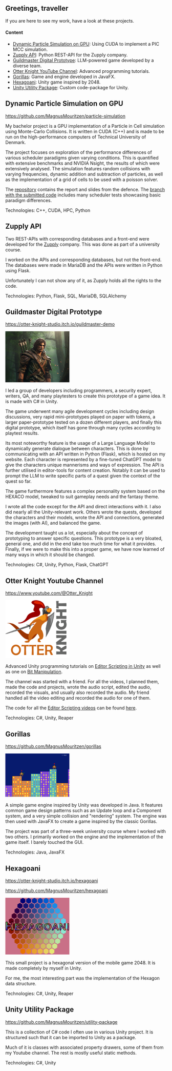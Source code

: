 ## Greetings, traveller

If you are here to see my work, have a look at these projects.

#### Content
- [Dynamic Particle Simulation on GPU](#dynamic-particle-simulation-on-gpu): Using CUDA to implement a PIC MCC simulation.
- [Zupply API](#zupply-api): Python REST-API for the Zupply company.
- [Guildmaster Digital Prototype](#guildmaster-digital-prototype): LLM-powered game developed by a diverse team.
- [Otter Knight YouTube Channel](#otter-knight-youtube-channel): Advanced programming tutorials.
- [Gorillas](#gorillas): Game and engine developed in JavaFX.
- [Hexagoani](#hexagoani): Unity game inspired by 2048.
- [Unity Utility Package](#unity-utility-package): Custom code-package for Unity.

## Dynamic Particle Simulation on GPU
https://github.com/MagnusMouritzen/particle-simulation

My bachelor project is a GPU implementation of a Particle in Cell simulation using Monte-Carlo Collisions. It is written in CUDA (C++) and is made to be run on the high-performance computers of Technical University of Denmark.

The project focuses on exploration of the performance differences of various scheduler paradigms given varying conditions. This is quantified with extensive benchmarks and NVIDIA Nsight, the results of which were extensively analysed. The simulation features random collisions with varying frequencies, dynamic addition and subtraction of particles, as well as the implementation of a grid of cells to be used with a poisson solver.

The [repository](https://github.com/MagnusMouritzen/particle-simulation) contains the report and slides from the defence. The [branch with the submitted code](https://github.com/MagnusMouritzen/particle-simulation/tree/final_branch) includes many scheduler tests showcasing basic paradigm differences.

Technologies: C++, CUDA, HPC, Python

## Zupply API
Two REST-APIs with corresponding databases and a front-end were developed for the [Zupply](https://www.zupply.site/) company. This was done as part of a university course.

I worked on the APIs and corresponding databases, but not the front-end. The databases were made in MariaDB and the APIs were written in Python using Flask.

Unfortunately I can not show any of it, as Zupply holds all the rights to the code.

Technologies: Python, Flask, SQL, MariaDB, SQLAlchemy

## Guildmaster Digital Prototype
https://otter-knight-studio.itch.io/guildmaster-demo

<img src="GM.png" alt="Guildmaster Cover" width="200"/>

I led a group of developers including programmers, a security expert, writers, QA, and many playtesters to create this prototype of a game idea. It is made with C# in Unity. 

The game underwent many agile development cycles including design discussions, very rapid mini-prototypes played on paper with tokens, a larger paper-prototype tested on a dozen different players, and finally this digital prototype, which itself has gone through many cycles according to playtest results.

Its most noteworthy feature is the usage of a Large Language Model to dynamically generate dialogue between characters. This is done by communicating with an API written in Python (Flask), which is hosted on my website. Each character is represented by a fine-tuned ChatGPT model to give the characters unique mannerisms and ways of expression. The API is further utilised in editor-tools for content creation. Notably it can be used to prompt the LLM to write specific parts of a quest given the context of the quest so far.

The game furthermore features a complex personality system based on the HEXACO model, tweaked to suit gameplay needs and the fantasy theme.

I wrote all the code except for the API and direct interactions with it. I also did nearly all the Unity-relevant work. Others wrote the quests, developed the characters and their models, wrote the API and connections, generated the images (with AI), and balanced the game.

The development taught us a lot, especially about the concept of prototyping to answer specific questions. This prototype is a very bloated, general one, and did in the end take too much time for what it provides. Finally, if we were to make this into a proper game, we have now learned of many ways in which it should be changed.

Technologies: C#, Unity, Python, Flask, ChatGPT

## Otter Knight Youtube Channel
https://www.youtube.com/@Otter_Knight

<img src="OK.png" alt="Otter Knight Logo" width="200"/>

Advanced Unity programming tutorials on [Editor Scripting in Unity](https://youtube.com/playlist?list=PLqy--wDEnoVIxVmP_V6RXFg-tc9mVlFgX&si=iGU2nAX2CtD7KK_A) as well as one on [Bit Manipulation](https://youtu.be/gZLhh9uJNAs?si=BP0BRAzJ-4IQciLA).

The channel was started with a friend. For all the videos, I planned them, made the code and projects, wrote the audio script, edited the audio, recorded the visuals, and usually also recorded the audio. My friend handled all the video editing and recorded the audio for one of them.

The code for all the [Editor Scripting videos](https://youtube.com/playlist?list=PLqy--wDEnoVIxVmP_V6RXFg-tc9mVlFgX&si=iGU2nAX2CtD7KK_A) can be found [here](https://github.com/MagnusMouritzen/unity-editor-scripting).

Technologies: C#, Unity, Reaper

## Gorillas
https://github.com/MagnusMouritzen/gorillas

<img src="Gorillas.png" alt="Gorillas Screenshot" width="200"/>

A simple game engine inspired by Unity was developed in Java. It features common game design patterns such as an Update loop and a Component system, and a very simple collision and "rendering" system. The engine was then used with JavaFX to create a game inspired by the classic Gorillas.

The project was part of a three-week university course where I worked with two others. I primarily worked on the engine and the implementation of the game itself. I barely touched the GUI.

Technologies: Java, JavaFX

## Hexagoani
https://otter-knight-studio.itch.io/hexagoani

https://github.com/MagnusMouritzen/hexagoani

<img src="Hexagoani.png" alt="Hexagoani Cover" width="200"/>

This small project is a hexagonal version of the mobile game 2048. It is made completely by myself in Unity.

For me, the most interesting part was the implementation of the Hexagon data structure.

Technologies: C#, Unity, Reaper

## Unity Utility Package
https://github.com/MagnusMouritzen/utility-package

This is a collection of C# code I often use in various Unity project. It is structured such that it can be imported to Unity as a package.

Much of it is classes with associated property drawers, some of them from my Youtube channel. The rest is mostly useful static methods.

Technologies: C#, Unity
